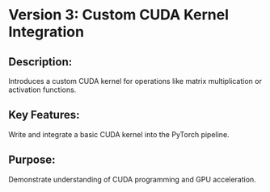 # Version 3: Custom CUDA Kernel Integration
## Description:
Introduces a custom CUDA kernel for operations like matrix multiplication or activation functions.
## Key Features:
Write and integrate a basic CUDA kernel into the PyTorch pipeline.
## Purpose:
Demonstrate understanding of CUDA programming and GPU acceleration.
